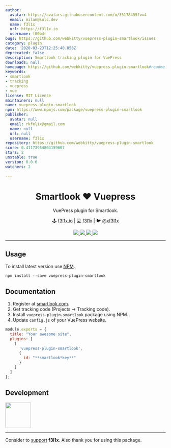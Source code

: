```yaml
---
author:
  avatar: https://avatars.githubusercontent.com/u/35178455?v=4
  email: milan@sulc.dev
  name: f3l1x
  url: https://f3l1x.io
  username: f00b4r
bugs: https://github.com/webkitty/vuepress-plugin-smartlook/issues
category: plugin
date: '2020-03-23T12:25:40.858Z'
deprecated: false
description: Smartlook tracking plugin for VuePress
downloads: null
homepage: https://github.com/webkitty/vuepress-plugin-smartlook#readme
keywords:
- smartlook
- tracking
- vuepress
- vue
license: MIT License
maintainers: null
name: vuepress-plugin-smartlook
npm: https://www.npmjs.com/package/vuepress-plugin-smartlook
publisher:
  avatar: null
  email: rkfelix@gmail.com
  name: null
  url: null
  username: f3l1x
repository: https://github.com/webkitty/vuepress-plugin-smartlook
score: 0.41173954804159607
stars: 2
unstable: true
version: 0.0.6
watchers: 2

---
```


<h1 align=center>Smartlook ❤️ Vuepress</h1>

<p align=center>
   VuePress plugin for Smartlook.
</p>

<p align=center>
🕹 <a href="https://f3l1x.io">f3l1x.io</a> | 💻 <a href="https://github.com/f3l1x">f3l1x</a> | 🐦 <a href="https://twitter.com/xf3l1x">@xf3l1x</a>
</p>

<p align=center>
	<a href="https://github.com/f00b4r/vuepress-plugin-smartlook/actions">
		<img src="https://badgen.net/github/checks/f00b4r/vuepress-plugin-smartlook">
	</a>
	<a href="https://www.npmjs.com/package/vuepress-plugin-smartlook">
		<img src="https://badgen.net/npm/v/vuepress-plugin-smartlook">
	</a>
	<a href="https://www.npmjs.com/package/vuepress-plugin-smartlook">
		<img src="https://badgen.net/npm/dt/vuepress-plugin-smartlook">
	</a>
	<a href="/LICENSE">
		<img src="https://badgen.net/github/license/f00b4r/vuepress-plugin-smartlook">
	</a>
</p>

-----

## Usage

To install latest version use [NPM](https://npmjs.com).

```
npm install --save vuepress-plugin-smartlook
```

## Documentation

1. Register at [smartlook.com](https://www.smartlook.com/).
2. Get tracking code (Projects -> Tracking code).
3. Install `vuepress-plugin-smartlook` package using NPM.
4. Update `config.js` of your VuePress website.

```js
module.exports = {
  title: "Your awesome site",
  plugins: [
    [
      'vuepress-plugin-smartlook',
      {
        id: "**smartlook*key**"
      }
    ]
  ]
};
```

## Development

<a href="https://github.com/f3l1x">
    <img width="80" height="80" src="https://avatars2.githubusercontent.com/u/538058?v=3&s=80">
</a>

-----

Consider to [support](https://github.com/sponsors/f3l1x) **f3l1x**. Also thank you for using this package.
